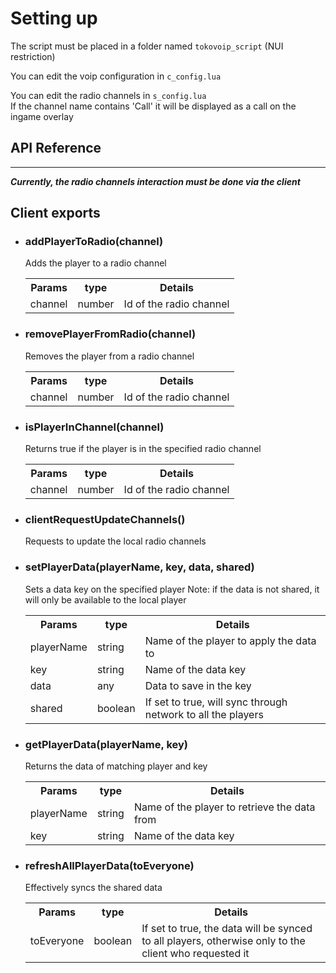 # Setting up
The script must be placed in a folder named `tokovoip_script` (NUI restriction)

You can edit the voip configuration in `c_config.lua`

You can edit the radio channels in `s_config.lua`  
If the channel name contains 'Call' it will be displayed as a call on the ingame overlay

## API Reference
---------------------------------------------------------------

***Currently, the radio channels interaction must be done via the client***

## Client exports

- ### addPlayerToRadio(channel)

  Adds the player to a radio channel

  <table>
  <tr>
    <th>Params</th>
    <th>type</th>
    <th>Details</th>
  </tr>
  <tr>
    <td>channel</td>
    <td>number</td>
    <td>Id of the radio channel</td>
  </tr>
  </table>

- ### removePlayerFromRadio(channel)

  Removes the player from a radio channel

  <table>
  <tr>
    <th>Params</th>
    <th>type</th>
    <th>Details</th>
  </tr>
  <tr>
    <td>channel</td>
    <td>number</td>
    <td>Id of the radio channel</td>
  </tr>
  </table>

- ### isPlayerInChannel(channel)

  Returns true if the player is in the specified radio channel

  <table>
  <tr>
    <th>Params</th>
    <th>type</th>
    <th>Details</th>
  </tr>
  <tr>
    <td>channel</td>
    <td>number</td>
    <td>Id of the radio channel</td>
  </tr>
  </table>

- ### clientRequestUpdateChannels()

  Requests to update the local radio channels
  </table>

- ### setPlayerData(playerName, key, data, shared)

  Sets a data key on the specified player
  Note: if the data is not shared, it will only be available to the local player

  <table>
  <tr>
    <th>Params</th>
    <th>type</th>
    <th>Details</th>
  </tr>
  <tr>
    <td>playerName</td>
    <td>string</td>
    <td>Name of the player to apply the data to</td>
  </tr>
  <tr>
    <td>key</td>
    <td>string</td>
    <td>Name of the data key</td>
  </tr>
  <tr>
    <td>data</td>
    <td>any</td>
    <td>Data to save in the key</td>
  </tr>
  <tr>
    <td>shared</td>
    <td>boolean</td>
    <td>If set to true, will sync through network to all the players</td>
  </tr>
  </table>

- ### getPlayerData(playerName, key)

  Returns the data of matching player and key

  <table>
  <tr>
    <th>Params</th>
    <th>type</th>
    <th>Details</th>
  </tr>
  <tr>
    <td>playerName</td>
    <td>string</td>
    <td>Name of the player to retrieve the data from</td>
  </tr>
  <tr>
    <td>key</td>
    <td>string</td>
    <td>Name of the data key</td>
  </tr>
  </table>

- ### refreshAllPlayerData(toEveryone)

  Effectively syncs the shared data

  <table>
  <tr>
    <th>Params</th>
    <th>type</th>
    <th>Details</th>
  </tr>
  <tr>
    <td>toEveryone</td>
    <td>boolean</td>
    <td>If set to true, the data will be synced to all players, otherwise only to the client who requested it</td>
  </tr>
  </table>
